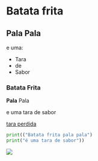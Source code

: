 # Batata frita 

## Pala Pala

e uma:
- Tara
- de 
- Sabor

### Batata Frita

**Pala** Pala

e uma tara de sabor

[tara perdida](https://www.youtube.com/watch?v=WKM07iNFoKY)

```python
print(("Batata frita pala pala")
print("é uma tara de sabor"))
```

![](7571550-frente.jpeg)